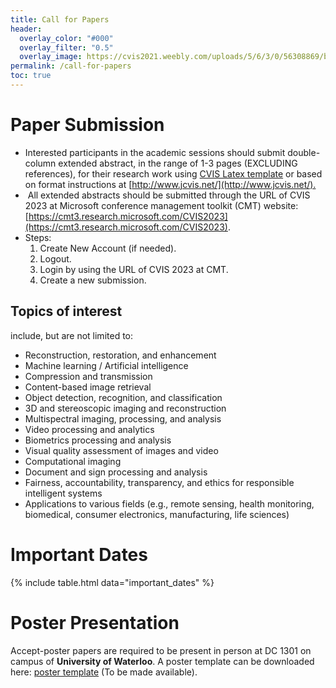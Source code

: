 ```yaml
---
title: Call for Papers
header:
  overlay_color: "#000"
  overlay_filter: "0.5"
  overlay_image: https://cvis2021.weebly.com/uploads/5/6/3/0/56308869/background-images/236520036.jpg
permalink: /call-for-papers
toc: true
---
```


# Paper Submission
- Interested participants in the academic sessions should submit double-column extended abstract, in the range of 1-3 pages (EXCLUDING references),  for their research work using [CVIS Latex template](https://www.overleaf.com/latex/templates/cvis-latex-template/crsmktnbkkwc) or based on format instructions at [http://www.jcvis.net/](http://www.jcvis.net/).​
- ​ All extended abstracts should be submitted through the URL of CVIS 2023 at Microsoft conference management toolkit (CMT) website: [https://cmt3.research.microsoft.com/CVIS2023](https://cmt3.research.microsoft.com/CVIS2023).
- Steps: 
  1. Create New Account (if needed). 
  2. Logout. 
  3. Login by using the URL of CVIS 2023 at CMT. 
  4. Create a new submission.
  
## Topics of interest
include, but are not limited to:

- Reconstruction, restoration, and enhancement
- Machine learning / Artificial intelligence
- Compression and transmission
- Content-based image retrieval
- Object detection, recognition, and classification
- 3D and stereoscopic imaging and reconstruction
- Multispectral imaging, processing, and analysis
- Video processing and analytics
- Biometrics processing and analysis
- Visual quality assessment of images and video
- Computational imaging
- Document and sign processing and analysis
- Fairness, accountability, transparency, and ethics for responsible intelligent systems
- Applications to various fields (e.g., remote sensing, health monitoring, biomedical, consumer electronics, manufacturing, life sciences)

# ​Important Dates

{% include table.html data="important_dates" %}

# Poster Presentation
Accept-poster papers are required to be present in person at DC 1301 on campus of **University of Waterloo**.
A poster template can be downloaded here: [poster template](<!---https://docs.google.com/presentation/d/13DWwser0PpAAf2ovwkDqwRDEuJ6ERlvC/edit?usp=sharing&ouid=106340322616558895574&rtpof=true&sd=true--->) (To be made available).

